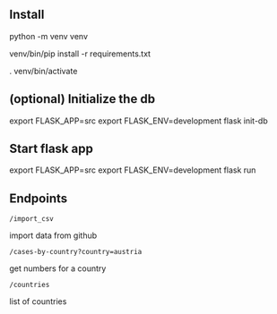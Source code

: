## Install

python -m venv venv

venv/bin/pip install -r requirements.txt

. venv/bin/activate

## (optional) Initialize the db 

export FLASK_APP=src
export FLASK_ENV=development
flask init-db

## Start flask app

export FLASK_APP=src
export FLASK_ENV=development
flask run


## Endpoints

`/import_csv`

import data from github

`/cases-by-country?country=austria`

get numbers for a country

`/countries`

list of countries
